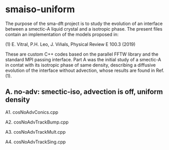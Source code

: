 # smaiso-uniform

The purpose of the sma-dft project is to study the evolution of an interface between a smectic-A liquid crystal and a isotropic phase. The present files contain an implementation of the models proposed in:

(1) E. Vitral, P.H. Leo, J. Viñals, Physical Review E 100.3 (2019)

These are custom C++ codes based on the parallel FFTW library and the standard MPI passing interface. Part A was the initial study of a smectic-A in contat with its isotropic phase of same density, describing a diffusive evolution of the interface without advection, whose results are found in Ref. (1).


## A. no-adv: smectic-iso, advection is off, uniform density

A1. cosNoAdvConics.cpp

A2. cosNoAdvTrackBump.cpp

A3. cosNoAdvTrackMult.cpp

A4. cosNoAdvTrackSing.cpp
